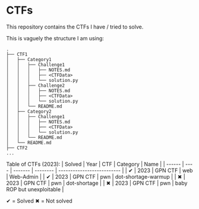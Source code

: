 # CTFs

This repository contains the CTFs I have / tried to solve.

This is vaguely the structure I am using:
```
.
├── CTF1
│   ├── Category1
│   │   ├── Challenge1
│   │   │   ├── NOTES.md
│   │   │   ├── <CTFData>
│   │   │   └── solution.py
│   │   ├── Challenge2
│   │   │   ├── NOTES.md
│   │   │   ├── <CTFData>
│   │   │   └── solution.py
│   │   └── README.md
│   ├── Category2
│   │   ├── Challenge1
│   │   │   ├── NOTES.md
│   │   │   ├── <CTFData>
│   │   │   └── solution.py
│   │   └── README.md
│   └── README.md
├── CTF2
...
```

Table of CTFs (2023):
| Solved | Year | CTF     | Category | Name                       |
| ------ | ---- | ------- | -------- | -------------------------- |
| ✔      | 2023 | GPN CTF | web      | Web-Admin                  |
| ✔      | 2023 | GPN CTF | pwn      | dot-shortage-warmup        |
| ✖      | 2023 | GPN CTF | pwn      | dot-shortage               |
| ✖      | 2023 | GPN CTF | pwn      | baby ROP but unexploitable |

✔ = Solved
✖ = Not solved
